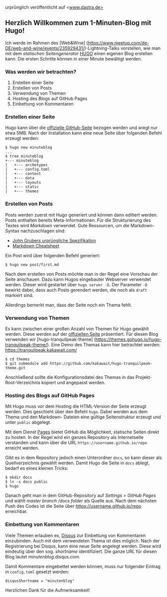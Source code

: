 urprünglich veröffentlicht auf <www.dastra.de>

## Herzlich Willkommen zum 1-Minuten-Blog mit Hugo!

Ich werde im Rahmen des [Web&Wine]
(https://www.meetup.com/de-DE/web-and-wine/events/235929431/)-Lightning-Talks
vorstellen, wie man mit dem *statischen Seitengenerator* [HUGO](https://gohugo.io/)
einen eigenen Blog erstellen kann. Die ersten Schritte können in einer Minute
bewältigt werden.

<!--more-->

### Was werden wir betrachten?

1. Erstellen einer Seite
2. Erstellen von Posts
3. Verwendung von Themen
4. Hosting des Blogs auf GitHub Pages
5. Einbettung von Kommentaren

### Erstellen einer Seite

Hugo kann über die [offizielle GitHub-Seite](https://github.com/spf13/hugo/releases/)
bezogen werden und wiegt nur etwa 5MB. Nach der Installation kann eine neue Seite
über folgenden Befehl erzeugt werden:

```
$ hugo new minuteblog
...
$ tree minuteblog
+--- minuteblog
|   +--- archetypes
|   +--- config.toml
|   +--- content
|   +--- data
|   +--- layouts
|   +--- static
|   +--- themes
```

### Erstellen von Posts

Posts werden zuerst mit Hugo generiert und können dann editiert werden. Posts
enthalten bereits Meta-Informationen.
Für die Strukturierung des Textes wird *Markdown* verwendet. Gute Ressourcen, um die Markdown-Syntax nachzuschlagen sind:

- [John Grubers urprüngliche Spezifikation](https://daringfireball.net/projects/markdown/)
- [Markdown Cheatsheet](https://github.com/adam-p/markdown-here/wiki/Markdown-Cheatsheet)

Ein Post wird über folgenden Befehl generiert:

```
$ hugo new post/first.md
```

Nach dem erstellen von Posts möchte man in der Regel eine Vorschau der Seite
anschauen. Dazu kann Hugos eingebauter Webserver verwendet werden. Dieser wird
gestartet über `hugo server -D`. Der Parameter `-D` bewirkt dabei, dass auch
Posts gerendert werden, die noch als `draft` markiert sind.

Allerdings bemerkt man, dass der Seite noch ein Thema fehlt.

### Verwendung von Themen

Es kann zwischen einer großen Anzahl von Themen für Hugo gewählt werden. Diese
werden auf der [offiziellen Seite](https://themes.gohugo.io) präsentiert. Für
diesen Blog verwenden wir [hugo-tranquilpeak-theme]
(https://themes.gohugo.io/hugo-tranquilpeak-theme/). Eine Demo des Themas kann
hier betrachtet werden: <https://tranquilpeak.kakawait.com/>

```
$ cd themes
$ git submodule add https://github.com/kakawait/hugo-tranquilpeak-theme.git
```

Anschließend sollte die Konfigurationsdatei des Themas in das
Projekt-Root-Verzeichnis kopiert und angepasst werden.

### Hosting des Blogs auf GitHub Pages

Mit Hugo muss vor dem Hosting die HTML-Version der Seite erzeugt werden. Dies
geschieht über den Befehl `hugo`. Dabei werden aus dem Thema und den Markdown-
Dateien eine gültige Seitenstruktur erzeugt und unter `public` abgelegt.

Mit dem Dienst [Pages](https://pages.github.com/) bietet GitHub die Möglichkeit,
statische Seiten direkt zu hosten. In der Regel wird ein ganzes Repository als
Internetseite verstanden und kann über die URL `https://username.github.io/repo`
erreicht werden.

Gibt es in dem Repository jedoch einen Unterordner `docs`, so kann dieser als
Quellverzeichnis gewählt werden. Damit Hugo die Seite in `docs` ablegt,
bedarf es eines kleinen Tricks:

```
$ mkdir docs
$ ln -s docs public
$ hugo
```

Danach geht man in dem GitHub-Repository auf *Settings > GitHub Pages* und wählt
*master branch /docs folder* als Quelle aus. Nach dem nächsten Push des Codes ist
die Seite über <https://username.github.io/repo> erreichbar.

### Einbettung von Kommentaren

Viele Themen erlauben es, [Disqus](https://disqus.com/) zur Einbettung von
Kommentaren einzubinden. Auch mit dem verwendeten Thema ist dies möglich. Nach
der Registrierung bei Disqus, kann eine neue Seite angelegt werden. Diese wird
eindeutig über den sog. *shortname* identifiziert. Die ganze URL für diesen Blog
lautet *minutenblog*.disqus.com.

Damit Kommentare eingebettet werden können, muss nur folgender Eintrag in
`config.toml` gesetzt werden:

```
disqusShortname = "minutenblog"
```

Herzlichen Dank für die Aufmerksamkeit!
